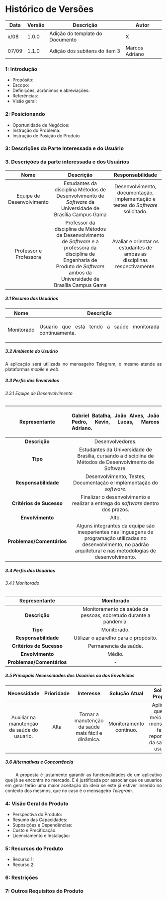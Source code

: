# Histórico de Versões

Data|Versão|Descrição|Autor
-|-|-|-
x/08|1.0.0|Adição do template do Documento| X |
07/09|1.1.0|Adição dos subitens do item 3| Marcos Adriano|

### 1: Introdução

 - Propósito:
 - Escopo:
 - Definições, acrônimos e abreviações:
 - Referências: 
 - Visão geral:

### 2: Posicionando

 - Oportunidade de Negócios:
 - Instrução do Problema:
 - Instrução de Posição do Produto

### 3: Descrições da Parte Interessada e do Usuário

### 3. <a name="3">Descrições da parte interessada e dos Usuários</a>

Nome|Descrição|Responsabilidade
|:--:|:--:|:--:|
| Equipe de Desenvolvimento | Estudantes da disciplina Métodos de Desenvolvimento de *Software* da Universidade de Brasília Campus Gama | Desenvolvimento, documentação, implementação e testes do *Software* solicitado. |
| Professor e Professora | Professor da disciplina de Métodos de Desenvolvimento de *Software* e a professora da disciplina de Engenharia de Produto de *Software* ambos da Universidade de Brasília Campus Gama | Avaliar e orientar os estudantes de ambas as disciplinas respectivamente. |


##### 3.1 <a name="3_1">Resumo dos Usuários</a>

Nome|Descrição
|:-:|:-:|
| Monitorado | <p align = "justify">Usuario que está tendo a saúde monitorada continuamente.</p> |

##### 3.2 <a name="3_2">Ambiente do Usuário</a>

<p align = "justify">A aplicação será utilizada no mensageiro Telegram, o mesmo atende as plataformas <i>mobile</i> e <i>web</i>.</p>

##### 3.3 <a name="3_3">Perfis dos Envolvidos</a>

###### 3.3.1 <a name="3_3_1">Equipe de Desenvolvimento</a>

Representante|<p align = "justify">Gabriel Batalha, João Alves, João Pedro, Kevin, Lucas, Marcos Adriano.</p>
|:-:|:-:|
|**Descrição**|Desenvolvedores.|
|**Tipo**|Estudantes da Universidade de Brasília, cursando a disciplina de Métodos de Desenvolvimento de Software.|
|**Responsabilidade**|Desenvolvimento, Testes, Documentação e Implementação do *software*.|
|**Critérios de Sucesso**|Finalizar o desenvolvimento e realizar a entrega do *software* dentro dos prazos.|
|**Envolvimento**|Alto.|
|**Problemas/Comentários**|Alguns integrantes da equipe são inexperientes nas linguagens de programação utilizadas no desenvolvimento, no padrão arquitetural e nas metodologias de desenvolvimento.|


##### 3.4 <a name="3_4">Perfis dos Usuários</a>

###### 3.4.1 <a name="3_5"> Monitorado </a>
Representante|Monitorado
|:-:|:-:|
|**Descrição**|Monitoramento da saúde de pessoas, sobretudo durante a pandemia.|
|**Tipo**|Monitorado.|
|**Responsabilidade**| Utilizar o aparelho para o propósito.|
|**Critérios de Sucesso**| Permanencia da saúde.|
|**Envolvimento**|Médio.|
|**Problemas/Comentários**| - |


##### 3.5 <a name="3_5">Principais Necessidades dos Usuários ou dos Envolvidos</a>

Necessidade|Prioridade|Interesse|Solução Atual|Solução Proposta
|:-:|:-:|:-:|:-:|:-:|
|Auxiliar na manutenção da saúde do usuario.|Alta|Tornar a manutenção da saúde mais fácil e dinâmica.|Monitoramento continuo.|Aplicação que, por meio de um mensageiro, fará o report diario da saúde do usuario.|

##### 3.6 <a name="3_6">Alternativas e Concorrência</a>

<p align = "justify"> &emsp;&emsp; A proposta é justamente garantir as funcionalidades de um aplicativo que já se encontra no mercado. E é justificada por associar que os usuarios em geral terão uma maior aceitação da ideia se este já estiver inserido no contexto dos mesmos, que no caso é o mensageiro <i>Telegram</i>.</p>

### 4: Visão Geral do Produto

 - Perspectiva do Produto:
 - Resumo das Capacidades:
 - Suposições e Dependências:
 - Custo e Precificação:
 - Licenciamento e Instalação:

### 5: Recursos do Produto

 - Recurso 1:
 - Recurso 2:

### 6: Restrições

### 7: Outros Requisitos do Produto
